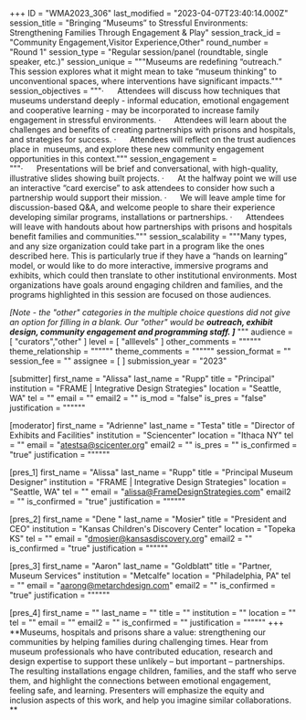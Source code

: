 +++
ID = "WMA2023_306"
last_modified = "2023-04-07T23:40:14.000Z"
session_title = "Bringing “Museums” to Stressful Environments: Strengthening Families Through Engagement & Play"
session_track_id = "Community Engagement,Visitor Experience,Other"
round_number = "Round 1"
session_type = "Regular session/panel (roundtable, single speaker, etc.)"
session_unique = """Museums are redefining “outreach.” This session explores what it might mean to take “museum thinking” to unconventional spaces, where interventions have significant impacts."""
session_objectives = """·      Attendees will discuss how techniques that museums understand deeply - informal education, emotional engagement and cooperative learning - may be incorporated to increase family engagement in stressful environments.
·      Attendees will learn about the challenges and benefits of creating partnerships with prisons and hospitals, and strategies for success.
·      Attendees will reflect on the trust audiences place in  museums, and explore these new community engagement opportunities in this context."""
session_engagement = """·      Presentations will be brief and conversational, with high-quality, illustrative slides showing built projects. 
·      At the halfway point we will use an interactive “card exercise” to ask attendees to consider how such a partnership would support their mission.
·      We will leave ample time for discussion-based Q&A, and welcome people to share their experience developing similar programs, installations or partnerships.
·      Attendees will leave with handouts about how partnerships with prisons and hospitals benefit families and communities."""
session_scalability = """Many types, and any size organization could take part in a program like the ones described here. This is particularly true if they have a “hands on learning” model, or would like to do more interactive, immersive programs and exhibits, which could then translate to other institutional environments. Most organizations have goals around engaging children and families, and the programs highlighted in this session are focused on those audiences.

_[Note - the "other" categories in the multiple choice questions did not give an option for filling in a blank. Our "other" would be **outreach, exhibit design, community engagement and programming staff. ]**_
"""
audience = [ "curators","other" ]
level = [ "alllevels" ]
other_comments = """"""
theme_relationship = """"""
theme_comments = """"""
session_format = ""
session_fee = ""
assignee = [  ]
submission_year = "2023"

[submitter]
first_name = "Alissa"
last_name = "Rupp"
title = "Principal"
institution = "FRAME | Integrative Design Strategies"
location = "Seattle, WA"
tel = ""
email = ""
email2 = ""
is_mod = "false"
is_pres = "false"
justification = """"""

[moderator]
first_name = "Adrienne"
last_name = "Testa"
title = "Director of Exhibits and Facilities"
institution = "Sciencenter"
location = "Ithaca NY"
tel = ""
email = "atestsa@scicenter.org"
email2 = ""
is_pres = ""
is_confirmed = "true"
justification = """"""

[pres_1]
first_name = "Alissa"
last_name = "Rupp"
title = "Principal Museum Designer"
institution = "FRAME | Integrative Design Strategies"
location = "Seattle, WA"
tel = ""
email = "alissa@FrameDesignStrategies.com"
email2 = ""
is_confirmed = "true"
justification = """"""

[pres_2]
first_name = "Dene "
last_name = "Mosier"
title = "President and CEO"
institution = "Kansas Children's Discovery Center"
location = "Topeka KS"
tel = ""
email = "dmosier@kansasdiscovery.org"
email2 = ""
is_confirmed = "true"
justification = """"""

[pres_3]
first_name = "Aaron"
last_name = "Goldblatt"
title = "Partner, Museum Services"
institution = "Metcalfe"
location = "Philadelphia, PA"
tel = ""
email = "aarong@metarchdesign.com"
email2 = ""
is_confirmed = "true"
justification = """"""

[pres_4]
first_name = ""
last_name = ""
title = ""
institution = ""
location = ""
tel = ""
email = ""
email2 = ""
is_confirmed = ""
justification = """"""
+++
**Museums, hospitals and prisons share a value: strengthening our communities by helping families during challenging times. Hear from museum professionals who have contributed education, research and design expertise to support these unlikely – but important – partnerships. The resulting installations engage children, families, and the staff who serve them, and highlight the connections between emotional engagement, feeling safe, and learning. Presenters will emphasize the equity and inclusion aspects of this work, and help you imagine similar collaborations. **
  
